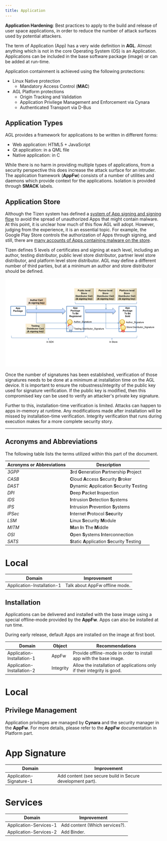 ```yaml
---
title: Application
---
```


**Application Hardening**: Best practices to apply to the build and release of
user space applications, in order to reduce the number of attack surfaces used
by potential attackers.

The term of Application (App) has a very wide definition in **AGL**. Almost
anything which is not in the core Operating System (OS) is an Application.
Applications can be included in the base software package (image) or can be
added at run-time.

Application containment is achieved using the following protections:

- Linux Native protection
  - Mandatory Access Control (**MAC**)
- AGL Platform protections
  - Origin Tracking and Validation
  - Application Privilege Management and Enforcement via Cynara
  - Authenticated Transport via D-Bus

## Application Types

AGL provides a framework for applications to be written in different forms:

- Web application: HTML5 + JavaScript
- Qt application: in a QML file
- Native application: in C

While there is no harm in providing multiple types of applications, from a
security perspective this does increase the attack surface for an intruder. The
application framework (**AppFw**) consists of a number of utilities and daemons
which provide context for the applications. Isolation is provided through
**SMACK** labels.

## Application Store

Although the Tizen system has defined a [system of App signing and signing
flow](https://wiki.tizen.org/Security/Tizen_3.X_Overview#Application_Singing_and_Certificates)
to avoid the spread of unauthorized Apps that might contain malware. At this
point, it is unclear how much of this flow AGL will adopt. However, judging from
the experience, it is an essential topic. For example, the Google Play Store
controls the authorization of Apps through signing, and still, there are [many
accounts of Apps containing malware on the
store](http://www.eweek.com/mobile/researchers-find-132-malware-infected-android-apps-on-google-play).

Tizen defines 5 levels of certificates and signing at each level, including an
author, testing distributor, public level store distributor, partner level store
distributor, and platform level store distributor. AGL may define a different
number of third parties, but at a minimum an author and store distributor should
be defined.

![App Signing Flow](images/App_signing_flow.png)

Once the number of signatures has been established, verification of those
signatures needs to be done at a minimum at installation time on the AGL device.
It is important to ensure the robustness/integrity of the public key used for
signature verification. If the public key is modified, then this compromised key
can be used to verify an attacker's private key signature.

Further to this, installation-time verification is limited. Attacks can happen
to apps in-memory at runtime. Any modifications made after installation will be
missed by installation-time verification. Integrity verification that runs
during execution makes for a more complete security story.

--------------------------------------------------------------------------------

## Acronyms and Abbreviations

The following table lists the terms utilized within this part of the document.

Acronyms or Abbreviations | Description
------------------------- | ----------------------------------------------------
_3GPP_                    | **3**rd **G**eneration **P**artnership **P**roject
_CASB_                    | **C**loud **A**ccess **S**ecurity **B**roker
_DAST_                    | **D**ynamic **A**pplication **S**ecurity **T**esting
_DPI_                     | **D**eep **P**acket **I**nspection
_IDS_                     | **I**ntrusion **D**etection **S**ystems
_IPS_                     | **I**ntrusion **P**revention **S**ystems
_IPSec_                   | **I**nternet **P**rotocol **Sec**urity
_LSM_                     | **L**inux **S**ecurity **M**odule
_MITM_                    | **M**an **I**n **T**he **M**iddle
_OSI_                     | **O**pen **S**ystems **I**nterconnection
_SATS_                    | **S**tatic **A**pplication **S**ecurity **T**esting

# Local

Domain                     | Improvement
-------------------------- | ------------------------------
Application-Installation-1 | Talk about AppFw offline mode.

## Installation

Applications can be delivered and installed with the base image using a special
offline-mode provided by the **AppFw**. Apps can also be installed at run time.

During early release, default Apps are installed on the image at first boot.

Domain                     | Object    | Recommendations
-------------------------- | --------- | -----------------------------------------------------------------------
Application-Installation-1 | AppFw     | Provide offline-mode in order to install app with the base image.
Application-Installation-2 | Integrity | Allow the installation of applications only if their integrity is good.

# Local

## Privilege Management

Application privileges are managed by **Cynara** and the security manager in the
**AppFw**. For more details, please refer to the **AppFw** documentation in
Platform part.

# App Signature

Domain                  | Improvement
----------------------- | ----------------------------------------------------------
Application-Signature-1 | Add content (see secure build in Secure development part).


# Services

Domain                 | Improvement
---------------------- | ------------
Application-Services-1 | Add content (Which services?).
Application-Services-2 | Add Binder.